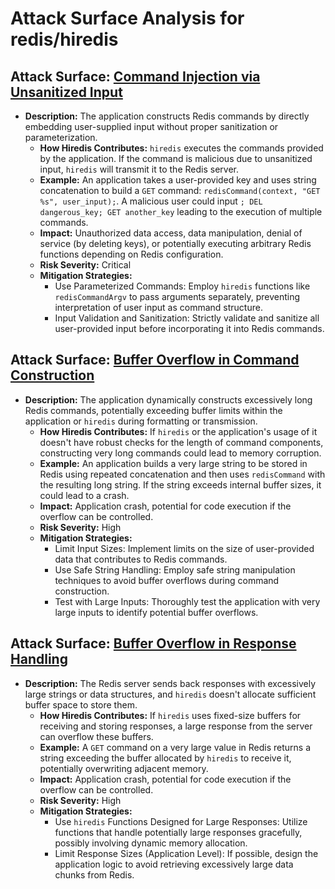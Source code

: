 # Attack Surface Analysis for redis/hiredis

## Attack Surface: [Command Injection via Unsanitized Input](./attack_surfaces/command_injection_via_unsanitized_input.md)

*   **Description:** The application constructs Redis commands by directly embedding user-supplied input without proper sanitization or parameterization.
    *   **How Hiredis Contributes:** `hiredis` executes the commands provided by the application. If the command is malicious due to unsanitized input, `hiredis` will transmit it to the Redis server.
    *   **Example:** An application takes a user-provided key and uses string concatenation to build a `GET` command: `redisCommand(context, "GET %s", user_input);`. A malicious user could input `; DEL dangerous_key; GET another_key` leading to the execution of multiple commands.
    *   **Impact:**  Unauthorized data access, data manipulation, denial of service (by deleting keys), or potentially executing arbitrary Redis functions depending on Redis configuration.
    *   **Risk Severity:** Critical
    *   **Mitigation Strategies:**
        *   Use Parameterized Commands: Employ `hiredis` functions like `redisCommandArgv` to pass arguments separately, preventing interpretation of user input as command structure.
        *   Input Validation and Sanitization:  Strictly validate and sanitize all user-provided input before incorporating it into Redis commands.

## Attack Surface: [Buffer Overflow in Command Construction](./attack_surfaces/buffer_overflow_in_command_construction.md)

*   **Description:** The application dynamically constructs excessively long Redis commands, potentially exceeding buffer limits within the application or `hiredis` during formatting or transmission.
    *   **How Hiredis Contributes:** If `hiredis` or the application's usage of it doesn't have robust checks for the length of command components, constructing very long commands could lead to memory corruption.
    *   **Example:** An application builds a very large string to be stored in Redis using repeated concatenation and then uses `redisCommand` with the resulting long string. If the string exceeds internal buffer sizes, it could lead to a crash.
    *   **Impact:** Application crash, potential for code execution if the overflow can be controlled.
    *   **Risk Severity:** High
    *   **Mitigation Strategies:**
        *   Limit Input Sizes: Implement limits on the size of user-provided data that contributes to Redis commands.
        *   Use Safe String Handling: Employ safe string manipulation techniques to avoid buffer overflows during command construction.
        *   Test with Large Inputs:  Thoroughly test the application with very large inputs to identify potential buffer overflows.

## Attack Surface: [Buffer Overflow in Response Handling](./attack_surfaces/buffer_overflow_in_response_handling.md)

*   **Description:** The Redis server sends back responses with excessively large strings or data structures, and `hiredis` doesn't allocate sufficient buffer space to store them.
    *   **How Hiredis Contributes:** If `hiredis` uses fixed-size buffers for receiving and storing responses, a large response from the server can overflow these buffers.
    *   **Example:** A `GET` command on a very large value in Redis returns a string exceeding the buffer allocated by `hiredis` to receive it, potentially overwriting adjacent memory.
    *   **Impact:** Application crash, potential for code execution if the overflow can be controlled.
    *   **Risk Severity:** High
    *   **Mitigation Strategies:**
        *   Use `hiredis` Functions Designed for Large Responses: Utilize functions that handle potentially large responses gracefully, possibly involving dynamic memory allocation.
        *   Limit Response Sizes (Application Level): If possible, design the application logic to avoid retrieving excessively large data chunks from Redis.

